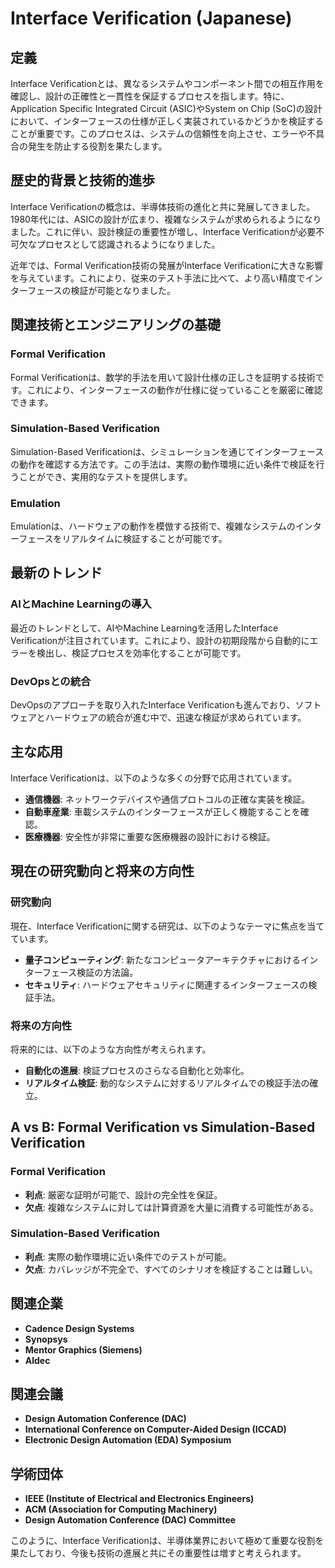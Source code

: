 # Interface Verification (Japanese)

## 定義

Interface Verificationとは、異なるシステムやコンポーネント間での相互作用を確認し、設計の正確性と一貫性を保証するプロセスを指します。特に、Application Specific Integrated Circuit (ASIC)やSystem on Chip (SoC)の設計において、インターフェースの仕様が正しく実装されているかどうかを検証することが重要です。このプロセスは、システムの信頼性を向上させ、エラーや不具合の発生を防止する役割を果たします。

## 歴史的背景と技術的進歩

Interface Verificationの概念は、半導体技術の進化と共に発展してきました。1980年代には、ASICの設計が広まり、複雑なシステムが求められるようになりました。これに伴い、設計検証の重要性が増し、Interface Verificationが必要不可欠なプロセスとして認識されるようになりました。

近年では、Formal Verification技術の発展がInterface Verificationに大きな影響を与えています。これにより、従来のテスト手法に比べて、より高い精度でインターフェースの検証が可能となりました。

## 関連技術とエンジニアリングの基礎

### Formal Verification

Formal Verificationは、数学的手法を用いて設計仕様の正しさを証明する技術です。これにより、インターフェースの動作が仕様に従っていることを厳密に確認できます。

### Simulation-Based Verification

Simulation-Based Verificationは、シミュレーションを通じてインターフェースの動作を確認する方法です。この手法は、実際の動作環境に近い条件で検証を行うことができ、実用的なテストを提供します。

### Emulation

Emulationは、ハードウェアの動作を模倣する技術で、複雑なシステムのインターフェースをリアルタイムに検証することが可能です。

## 最新のトレンド

### AIとMachine Learningの導入

最近のトレンドとして、AIやMachine Learningを活用したInterface Verificationが注目されています。これにより、設計の初期段階から自動的にエラーを検出し、検証プロセスを効率化することが可能です。

### DevOpsとの統合

DevOpsのアプローチを取り入れたInterface Verificationも進んでおり、ソフトウェアとハードウェアの統合が進む中で、迅速な検証が求められています。

## 主な応用

Interface Verificationは、以下のような多くの分野で応用されています。

- **通信機器**: ネットワークデバイスや通信プロトコルの正確な実装を検証。
- **自動車産業**: 車載システムのインターフェースが正しく機能することを確認。
- **医療機器**: 安全性が非常に重要な医療機器の設計における検証。

## 現在の研究動向と将来の方向性

### 研究動向

現在、Interface Verificationに関する研究は、以下のようなテーマに焦点を当てています。

- **量子コンピューティング**: 新たなコンピュータアーキテクチャにおけるインターフェース検証の方法論。
- **セキュリティ**: ハードウェアセキュリティに関連するインターフェースの検証手法。

### 将来の方向性

将来的には、以下のような方向性が考えられます。

- **自動化の進展**: 検証プロセスのさらなる自動化と効率化。
- **リアルタイム検証**: 動的なシステムに対するリアルタイムでの検証手法の確立。

## A vs B: Formal Verification vs Simulation-Based Verification

### Formal Verification

- **利点**: 厳密な証明が可能で、設計の完全性を保証。
- **欠点**: 複雑なシステムに対しては計算資源を大量に消費する可能性がある。

### Simulation-Based Verification

- **利点**: 実際の動作環境に近い条件でのテストが可能。
- **欠点**: カバレッジが不完全で、すべてのシナリオを検証することは難しい。

## 関連企業

- **Cadence Design Systems**
- **Synopsys**
- **Mentor Graphics (Siemens)**
- **Aldec**

## 関連会議

- **Design Automation Conference (DAC)**
- **International Conference on Computer-Aided Design (ICCAD)**
- **Electronic Design Automation (EDA) Symposium**

## 学術団体

- **IEEE (Institute of Electrical and Electronics Engineers)**
- **ACM (Association for Computing Machinery)**
- **Design Automation Conference (DAC) Committee** 

このように、Interface Verificationは、半導体業界において極めて重要な役割を果たしており、今後も技術の進展と共にその重要性は増すと考えられます。